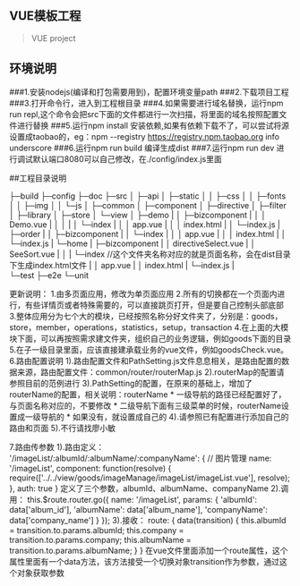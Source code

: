 ## VUE模板工程
> VUE project

## 环境说明
###1.安装nodejs(编译和打包需要用到)，配置环境变量path
###2.下载项目工程
###3.打开命令行，进入到工程根目录
###4.如果需要进行域名替换，运行npm run repl,这个命令会把src下面的文件都进行一次扫描，将里面的域名按照配置文件进行替换
###5.运行npm install 安装依赖,如果有依赖下载不了，可以尝试将源设置成taobao的，eg：npm --registry https://registry.npm.taobao.org info underscore
###6.运行npm run build 编译生成dist
###7.运行npm run dev 进行调试默认端口8080可以自己修改，在./config/index.js里面


##工程目录说明

├─build
├─config
├─doc
├─src
│  ├─api
│  ├─static
│  │  ├─css
│  │  ├─fonts
│  │  ├─img
│  │  └─js
│  ├─common
│  ├─component
│  ├─directive
│  ├─filter
│  ├─library
│  ├─store
│  └─view
│   ├─demo
|		│  ├─bizcomponent
|		│  │      Demo.vue
|		│  │
|		│  └─index
|		│      │  app.vue
|		│      │  index.html
|		│      └─index.js
|		├─order
|		│  ├─bizcomponent
|		│  └─index
|		│      │  app.vue
|		│      │  index.html
|		│      └─index.js
|		└─home
|		    ├─bizcomponent
|		    │      directiveSelect.vue
|		    │      SeeSort.vue
|		    │
|		    └─index //这个文件夹名称对应的就是页面名称，会在dist目录下生成index.html文件
|		        │  app.vue
|		        │  index.html
|		        └─index.js
|		        
└─test
      ├─e2e
      └─unit

更新说明：
1.由多页面应用，修改为单页面应用
2.所有的切换都在一个页面内进行，有些详情页或者特殊需要的，可以直接跳页打开，但是要自己控制头部底部
3.整体应用分为七个大的模块，已经按照名称分好文件夹了，分别是：goods，store，member，operations，statistics，setup，transaction
4.在上面的大模块下面，可以再按照需求建文件夹，组织自己的业务逻辑，例如goods下面的目录
5.在子一级目录里面，应该直接建承载业务的vue文件，例如goodsCheck.vue。
6.路由配置说明
    1).路由配置文件和PathSetting.js文件息息相关，是路由配置的数据来源，路由配置文件：common/router/routerMap.js
    2).routerMap的配置请参照目前的范例进行
    3).PathSetting的配置，在原来的基础上，增加了routerName的配置，相关说明：routerName
        * 一级导航的路径已经配置好了，与页面名称对应的，不要修改
        * 二级导航下面有三级菜单的时候，routerName设置成一级导航的
        * 如果没有，就设置成自己的
    4).请参照已有配置进行添加自己的路由和页面
    5).不行请找廖小敏

7.路由传参数
    1).路由定义：
    '/imageList/:albumId/:albumName/:companyName': { // 图片管理
        name: '/imageList',
        component: function(resolve) {
            require(['../../view/goods/imageManage/imageList/imageList.vue'], resolve);
        },
        auth: true
    }
    定义了三个参数，albumId、albumName、companyName
    2).调用：
    this.$route.router.go({
        name: '/imageList',
        params: {
            'albumId': data['album_id'],
            'albumName': data['album_name'],
            'companyName': data['company_name']
        }
    });
    3).接收：
    route: {
        data(transition) {
            this.albumId = transition.to.params.albumId;
            this.company = transition.to.params.company;
            this.albumName = transition.to.params.albumName;
        }
    }
    在vue文件里面添加一个route属性，这个属性里面有一个data方法，该方法接受一个切换对象transition作为参数，通过这个对象获取参数
